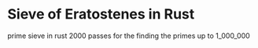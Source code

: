 # Sieve of Eratostenes in Rust
prime sieve in rust 2000 passes for the finding the primes up to 1_000_000
